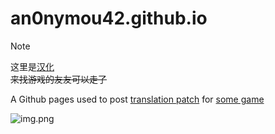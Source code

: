 # an0nymou42.github.io  
> [!NOTE]
> 这里是[汉化](https://an0nymou42.github.io/)  
> ~~来找游戏的友友可以走了~~  

A Github pages used to post [translation patch](https://an0nymou42.github.io/) for [some game](https://store.steampowered.com/app/950740/)   

![img.png](https://i.postimg.cc/MGjnDN8j/img.png) 
